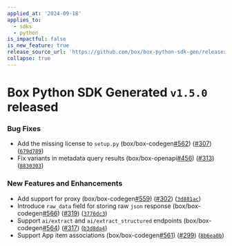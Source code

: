 ```yaml
---
applied_at: '2024-09-18'
applies_to:
  - sdks
  - python
is_impactful: false
is_new_feature: true
release_source_url: 'https://github.com/box/box-python-sdk-gen/releases/tag/v1.5.0'
collapse: true
---
```


# Box Python SDK Generated `v1.5.0` released

### Bug Fixes

* Add the missing license to `setup.py` (box/box-codegen[#562][1]) ([#307][2]) ([`679d789`][3])
* Fix variants in metadata query results (box/box-openapi[#456][4]) ([#313][5]) ([`8830303`][6])

### New Features and Enhancements

* Add support for proxy (box/box-codegen[#559][7]) ([#302][8]) ([`3d881ac`][9])
* Introduce `raw_data` field for storing raw `json` response (box/box-codegen[#566][10]) ([#319][11]) ([`3776dc3`][12])
* Support `ai/extract` and `ai/extract_structured` endpoints (box/box-codegen[#564][13]) ([#317][14]) ([`b3d8da4`][15])
* Support App item associations (box/box-codegen[#561][16]) ([#299][17]) ([`8b6ea0b`][18])

[1]: https://github.com/box/box-codegen/issues/562

[2]: https://github.com/box/box-codegen/issues/307

[3]: https://github.com/box/box-codegen/commit/679d7891b2a20e7407b8c9f00bd95c3b294ab861

[4]: https://github.com/box/box-codegen/issues/456

[5]: https://github.com/box/box-codegen/issues/313

[6]: https://github.com/box/box-codegen/commit/883030335e2a3c12a5e0b01d8a82df30ccce16a6

[7]: https://github.com/box/box-codegen/issues/559

[8]: https://github.com/box/box-codegen/issues/302

[9]: https://github.com/box/box-codegen/commit/3d881acdebf2b18e2f0f82211f5abdcc32d1ddb0

[10]: https://github.com/box/box-codegen/issues/566

[11]: https://github.com/box/box-codegen/issues/319

[12]: https://github.com/box/box-codegen/commit/3776dc3d44bc09eb68da99f45e36e058dca2607e

[13]: https://github.com/box/box-codegen/issues/564

[14]: https://github.com/box/box-codegen/issues/317

[15]: https://github.com/box/box-codegen/commit/b3d8da41007a9d47b73b699fd84da6f9540866d2

[16]: https://github.com/box/box-codegen/issues/561

[17]: https://github.com/box/box-codegen/issues/299

[18]: https://github.com/box/box-codegen/commit/8b6ea0bbec719a36eb11b6d214c08801c4f1a40b
